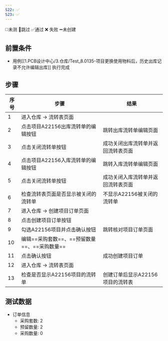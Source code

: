 ```yaml
---
S22: ✅
S23: ✅
---
```

◻️未测    🚫跳过     ✅通过    ❌ 失败    ➖未创建

## 前置条件

- 用例[[1.PCB设计中心/3.仓库/Test_8.0135-项目更换使用物料后，历史出库记录不允许编辑出库]] 执行完成

## 步骤

| 序号  | 步骤                           | 结果                  |
| --- | ---------------------------- | ------------------- |
| 1   | 进入仓库 -> 流转表页面                |                     |
| 2   | 点击项目A22156出库流转单的编辑按钮         | 跳转出库流转单编辑页面         |
| 3   | 点击关闭流转单按钮                    | 成功关闭出库流转单并返回流转表页面   |
| 4   | 点击项目A22156入库流转单的编辑按钮         | 跳转入库流转单编辑页面         |
| 5   | 点击关闭流转单按钮                    | 成功关闭入库流转单并返回流转表页面   |
| 6   | 检查流转表页面是否显示被关闭的流转单           | 不显示A22156被关闭的流转单    |
| 7   | 进入仓库 -> 创建项目订单页面             |                     |
| 8   | 点击创建项目订单按钮                   |                     |
| 9   | 勾选A22156项目并点击确认按钮            | 跳转核对项目订单页面          |
| 10  | 编辑==采购套数==、==预留数量==、==采购数量== |                     |
| 11  | 点击确认按钮                       | 成功创建项目订单            |
| 12  | 进入仓库 -> 流转表页面                |                     |
| 13  | 检查是否显示A22156项目的流转单           | 创建订单后显示A22156项目的流转表 |

## 测试数据

- 订单信息
	- 采购套数: 2
	- 预留数量: 2
	- 采购数量: 0
